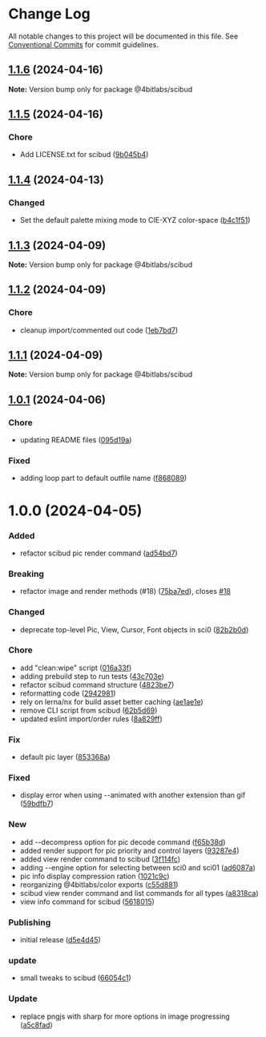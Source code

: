 # Change Log

All notable changes to this project will be documented in this file.
See [Conventional Commits](https://conventionalcommits.org) for commit guidelines.

## [1.1.6](https://github.com/32bitkid/sci.js/compare/@4bitlabs/scibud@1.1.5...@4bitlabs/scibud@1.1.6) (2024-04-16)

**Note:** Version bump only for package @4bitlabs/scibud

## [1.1.5](https://github.com/32bitkid/sci.js/compare/@4bitlabs/scibud@1.1.4...@4bitlabs/scibud@1.1.5) (2024-04-16)

### Chore

- Add LICENSE.txt for scibud ([9b045b4](https://github.com/32bitkid/sci.js/commit/9b045b45614553747e7b1562a55420215582071d))

## [1.1.4](https://github.com/32bitkid/sci.js/compare/@4bitlabs/scibud@1.1.3...@4bitlabs/scibud@1.1.4) (2024-04-13)

### Changed

- Set the default palette mixing mode to CIE-XYZ color-space ([b4c1f51](https://github.com/32bitkid/sci.js/commit/b4c1f51a89932751c2765b33d846f2f5d92dd7f8))

## [1.1.3](https://github.com/32bitkid/sci.js/compare/@4bitlabs/scibud@1.1.2...@4bitlabs/scibud@1.1.3) (2024-04-09)

**Note:** Version bump only for package @4bitlabs/scibud

## [1.1.2](https://github.com/32bitkid/sci.js/compare/@4bitlabs/scibud@1.1.1...@4bitlabs/scibud@1.1.2) (2024-04-09)

### Chore

- cleanup import/commented out code ([1eb7bd7](https://github.com/32bitkid/sci.js/commit/1eb7bd77e19d6f953660bedd854ee45071a548f3))

## [1.1.1](https://github.com/32bitkid/sci.js/compare/@4bitlabs/scibud@1.1.0...@4bitlabs/scibud@1.1.1) (2024-04-09)

**Note:** Version bump only for package @4bitlabs/scibud

## [1.0.1](https://github.com/32bitkid/sci.js/compare/@4bitlabs/scibud@1.0.0...@4bitlabs/scibud@1.0.1) (2024-04-06)

### Chore

- updating README files ([095d19a](https://github.com/32bitkid/sci.js/commit/095d19af411d091c4315da129312e1d063bd2e39))

### Fixed

- adding loop part to default outfile name ([f868089](https://github.com/32bitkid/sci.js/commit/f8680890c345d9cd43bc2f14948070b9b40388dd))

# 1.0.0 (2024-04-05)

### Added

- refactor scibud pic render command ([ad54bd7](https://github.com/32bitkid/sci.js/commit/ad54bd7abfc4560d4ebef4f7a6cc151951ae7d34))

### Breaking

- refactor image and render methods (#18) ([75ba7ed](https://github.com/32bitkid/sci.js/commit/75ba7ed56f5e01cd52f19b58792a4ac525bdce10)), closes [#18](https://github.com/32bitkid/sci.js/issues/18)

### Changed

- deprecate top-level Pic, View, Cursor, Font objects in sci0 ([82b2b0d](https://github.com/32bitkid/sci.js/commit/82b2b0dfe4e53dfa8ef13139a4f137401cdef90a))

### Chore

- add "clean:wipe" script ([016a33f](https://github.com/32bitkid/sci.js/commit/016a33ff30a32120df72031e9095684b54330f70))
- adding prebuild step to run tests ([43c703e](https://github.com/32bitkid/sci.js/commit/43c703e0ce11310ed3cfb98459facde36bd153c0))
- refactor scibud command structure ([4823be7](https://github.com/32bitkid/sci.js/commit/4823be7fb912992b6874322c9c98c43187f532aa))
- reformatting code ([2942981](https://github.com/32bitkid/sci.js/commit/29429811ee671073c78b54bd27873c4b9db4a781))
- rely on lerna/nx for build asset better caching ([ae1ae1e](https://github.com/32bitkid/sci.js/commit/ae1ae1eb4ead8e89a4d53ea0bcfcbc8e107b1488))
- remove CLI script from scibud ([62b5d69](https://github.com/32bitkid/sci.js/commit/62b5d69a084fb817ae3f0ea5456ff992cda87688))
- updated eslint import/order rules ([8a829ff](https://github.com/32bitkid/sci.js/commit/8a829ff835bffab874698d05e68767583427734f))

### Fix

- default pic layer ([853368a](https://github.com/32bitkid/sci.js/commit/853368ad7bcc27a089b43aa46e981fd616447092))

### Fixed

- display error when using --animated with another extension than gif ([59bdfb7](https://github.com/32bitkid/sci.js/commit/59bdfb7f996eaef64b4aa9b5d74710eea589c937))

### New

- add --decompress option for pic decode command ([f65b38d](https://github.com/32bitkid/sci.js/commit/f65b38d6bb097fd026258a1ad624ad5c8528f3ea))
- added render support for pic priority and control layers ([93287e4](https://github.com/32bitkid/sci.js/commit/93287e417c78150d332d3f8abb841ce6c7a74f68))
- added view render command to scibud ([3f114fc](https://github.com/32bitkid/sci.js/commit/3f114fcaf66f524ef41ff0149ee9cb9a820f2508))
- adding --engine option for selecting between sci0 and sci01 ([ad6087a](https://github.com/32bitkid/sci.js/commit/ad6087a32560471f4f5e5609a118ab3f842d6252))
- pic info display compression ration ([1021c9c](https://github.com/32bitkid/sci.js/commit/1021c9c7bf650ba172bffa189a4e5f52830bd5e9))
- reorganizing @4bitlabs/color exports ([c55d881](https://github.com/32bitkid/sci.js/commit/c55d881bdcdf5588f85daa6b8ef6f862afe58802))
- scibud view render command and list commands for all types ([a8318ca](https://github.com/32bitkid/sci.js/commit/a8318ca0f2a83b239be5ee5861a75c371a260c32))
- view info command for scibud ([5618015](https://github.com/32bitkid/sci.js/commit/5618015ff7ea083af091c098fcbf2eefe3ab151d))

### Publishing

- initial release ([d5e4d45](https://github.com/32bitkid/sci.js/commit/d5e4d453be22c9ce24a2fbc343e53a982dc6e1e9))

### update

- small tweaks to scibud ([66054c1](https://github.com/32bitkid/sci.js/commit/66054c17ff929a5c2bac4ed239156ddaeec20ce9))

### Update

- replace pngjs with sharp for more options in image progressing ([a5c8fad](https://github.com/32bitkid/sci.js/commit/a5c8fad1353a002e7bc7596b5d53f361ff762946))
